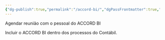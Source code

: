 ```yaml
---
{"dg-publish":true,"permalink":"/accord-bi/","dgPassFrontmatter":true,"created":"2025-09-23T14:21:09.442-03:00","updated":"2025-09-23T14:21:55.207-03:00"}
---
```


Agendar reunião com o pessoal do ACCORD BI

Incluir o ACCORD BI dentro dos processos do Contábil.
